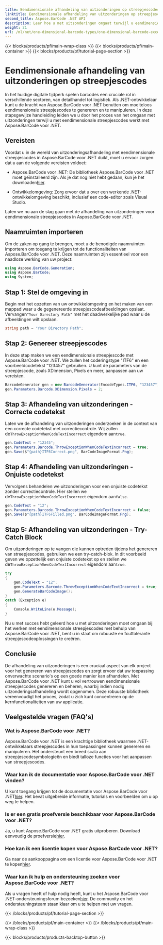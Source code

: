 ```yaml
---
title: Eendimensionale afhandeling van uitzonderingen op streepjescodes
linktitle: Eendimensionale afhandeling van uitzonderingen op streepjescodes
second_title: Aspose.BarCode .NET API
description: Leer hoe u met uitzonderingen omgaat terwijl u eendimensionale streepjescodes genereert met Aspose.BarCode voor .NET. Deze stapsgewijze handleiding zorgt voor fouttolerante barcodeoplossingen. Begin nu!
weight: 21
url: /nl/net/one-dimensional-barcode-types/one-dimensional-barcode-exception-handling/
---
```


{{< blocks/products/pf/main-wrap-class >}}
{{< blocks/products/pf/main-container >}}
{{< blocks/products/pf/tutorial-page-section >}}

# Eendimensionale afhandeling van uitzonderingen op streepjescodes


In het huidige digitale tijdperk spelen barcodes een cruciale rol in verschillende sectoren, van detailhandel tot logistiek. Als .NET-ontwikkelaar kunt u de kracht van Aspose.BarCode voor .NET benutten om moeiteloos eendimensionale streepjescodes te genereren en te manipuleren. In deze stapsgewijze handleiding leiden we u door het proces van het omgaan met uitzonderingen terwijl u met eendimensionale streepjescodes werkt met Aspose.BarCode voor .NET.

## Vereisten

Voordat u in de wereld van uitzonderingsafhandeling met eendimensionale streepjescodes in Aspose.BarCode voor .NET duikt, moet u ervoor zorgen dat u aan de volgende vereisten voldoet:

-  Aspose.BarCode voor .NET: De bibliotheek Aspose.BarCode voor .NET moet geïnstalleerd zijn. Als je dat nog niet hebt gedaan, kun je het downloaden[hier](https://releases.aspose.com/barcode/net/).

- Ontwikkelomgeving: Zorg ervoor dat u over een werkende .NET-ontwikkelomgeving beschikt, inclusief een code-editor zoals Visual Studio.

Laten we nu aan de slag gaan met de afhandeling van uitzonderingen voor eendimensionale streepjescodes in Aspose.BarCode voor .NET.

## Naamruimten importeren

Om de zaken op gang te brengen, moet u de benodigde naamruimten importeren om toegang te krijgen tot de functionaliteiten van Aspose.BarCode voor .NET. Deze naamruimten zijn essentieel voor een naadloze werking van uw project:

```csharp
using Aspose.BarCode.Generation;
using Aspose.BarCode;
using System;
```

## Stap 1: Stel de omgeving in

 Begin met het opzetten van uw ontwikkelomgeving en het maken van een mappad waar u de gegenereerde streepjescodeafbeeldingen opslaat. Vervangen`"Your Directory Path"` met het daadwerkelijke pad waar u de afbeeldingen wilt opslaan.

```csharp
string path = "Your Directory Path";
```

## Stap 2: Genereer streepjescodes

In deze stap maken we een eendimensionale streepjescode met Aspose.BarCode voor .NET. We zullen het coderingstype "ITF6" en een voorbeeldcodetekst "123457" gebruiken. U kunt de parameters van de streepjescode, zoals XDimension, Pixels en meer, aanpassen aan uw vereisten.

```csharp
BarcodeGenerator gen = new BarcodeGenerator(EncodeTypes.ITF6, "123457");
gen.Parameters.Barcode.XDimension.Pixels = 2;
```

## Stap 3: Afhandeling van uitzonderingen - Correcte codetekst

Laten we de afhandeling van uitzonderingen onderzoeken in de context van een correcte codetekst met correctiecontrole. Wij zullen de`ThrowExceptionWhenCodeTextIncorrect` eigendom aan`true`.

```csharp
gen.CodeText = "12345";
gen.Parameters.Barcode.ThrowExceptionWhenCodeTextIncorrect = true;
gen.Save($"{path}ITF6Correct.png", BarCodeImageFormat.Png);
```

## Stap 4: Afhandeling van uitzonderingen - Onjuiste codetekst

 Vervolgens behandelen we uitzonderingen voor een onjuiste codetekst zonder correctiecontrole. Hier stellen we de`ThrowExceptionWhenCodeTextIncorrect` eigendom aan`false`.

```csharp
gen.CodeText = "12";
gen.Parameters.Barcode.ThrowExceptionWhenCodeTextIncorrect = false;
gen.Save($"{path}ITF6Filled.png", BarCodeImageFormat.Png);
```

## Stap 5: Afhandeling van uitzonderingen - Try-Catch Block

 Om uitzonderingen op te vangen die kunnen optreden tijdens het genereren van streepjescodes, gebruiken we een try-catch-blok. In dit voorbeeld geven we opzettelijk een onjuiste codetekst op en stellen we de`ThrowExceptionWhenCodeTextIncorrect` eigendom aan`true`.

```csharp
try
{
    gen.CodeText = "12";
    gen.Parameters.Barcode.ThrowExceptionWhenCodeTextIncorrect = true;
    gen.GenerateBarCodeImage();
}
catch (Exception e)
{
    Console.WriteLine(e.Message);
}
```

Nu u met succes hebt geleerd hoe u met uitzonderingen moet omgaan bij het werken met eendimensionale streepjescodes met behulp van Aspose.BarCode voor .NET, bent u in staat om robuuste en fouttolerante streepjescodeoplossingen te creëren.

## Conclusie

De afhandeling van uitzonderingen is een cruciaal aspect van elk project voor het genereren van streepjescodes en zorgt ervoor dat uw toepassing onverwachte scenario's op een goede manier kan afhandelen. Met Aspose.BarCode voor .NET kunt u vol vertrouwen eendimensionale streepjescodes genereren en beheren, waarbij indien nodig uitzonderingsafhandeling wordt opgenomen. Deze robuuste bibliotheek vereenvoudigt het proces, zodat u zich kunt concentreren op de kernfunctionaliteiten van uw applicatie.

## Veelgestelde vragen (FAQ's)

### Wat is Aspose.BarCode voor .NET?
Aspose.BarCode voor .NET is een krachtige bibliotheek waarmee .NET-ontwikkelaars streepjescodes in hun toepassingen kunnen genereren en manipuleren. Het ondersteunt een breed scala aan streepjescodesymbologieën en biedt talloze functies voor het aanpassen van streepjescodes.

### Waar kan ik de documentatie voor Aspose.BarCode voor .NET vinden?
 U kunt toegang krijgen tot de documentatie voor Aspose.BarCode voor .NET[hier](https://reference.aspose.com/barcode/net/). Het bevat uitgebreide informatie, tutorials en voorbeelden om u op weg te helpen.

### Is er een gratis proefversie beschikbaar voor Aspose.BarCode voor .NET?
 Ja, u kunt Aspose.BarCode voor .NET gratis uitproberen. Download eenvoudig de proefversie[hier](https://releases.aspose.com/).

### Hoe kan ik een licentie kopen voor Aspose.BarCode voor .NET?
 Ga naar de aankooppagina om een licentie voor Aspose.BarCode voor .NET te kopen[hier](https://purchase.aspose.com/buy).

### Waar kan ik hulp en ondersteuning zoeken voor Aspose.BarCode voor .NET?
 Als u vragen heeft of hulp nodig heeft, kunt u het Aspose.BarCode voor .NET-ondersteuningsforum bezoeken[hier](https://forum.aspose.com/c/barcode/13). De community en het ondersteuningsteam staan klaar om u te helpen met uw vragen.

{{< /blocks/products/pf/tutorial-page-section >}}

{{< /blocks/products/pf/main-container >}}
{{< /blocks/products/pf/main-wrap-class >}}

{{< blocks/products/products-backtop-button >}}
